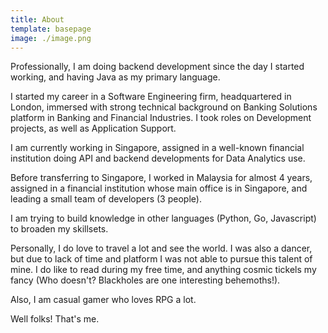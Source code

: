 ```yaml
---
title: About
template: basepage
image: ./image.png
---
```


Professionally, I am doing backend development since the day I started working, and having Java as my primary language.

I started my career in a Software Engineering firm, headquartered in London, immersed with strong technical background on Banking Solutions platform in Banking and Financial Industries. I took roles on  Development projects, as well as Application Support.

I am currently working in Singapore, assigned in a well-known financial institution doing API and backend developments for Data Analytics use.

Before transferring to Singapore, I worked in Malaysia for almost 4 years, assigned in a financial institution whose main office is in Singapore, and leading a small team of developers (3 people).

I am trying to build knowledge in other languages (Python, Go, Javascript) to broaden my skillsets.

Personally, I do love to travel a lot and see the world. I was also a dancer, but due to lack of time and platform I was not able to pursue this talent of mine. I do like to read during my free time, and anything cosmic tickels my fancy (Who doesn't? Blackholes are one interesting behemoths!). 

Also, I am casual gamer who loves RPG a lot.

Well folks! That's me.
